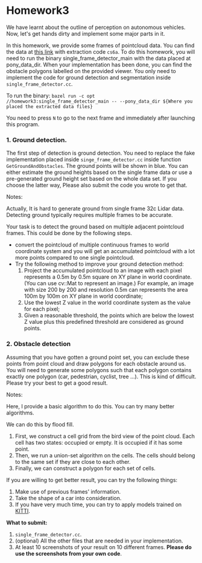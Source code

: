 # Homework3

We have learnt about the outline of perception on autonomous vehicles. Now, let's get hands dirty and implement some major parts in it.

In this homework, we provide some frames of pointcloud data. You can find the data at [this link](https://pan.baidu.com/s/160XwgBCC0g2TCT3LT12vUA) with extraction code `cs6a`. To do this homework, you will need to run the binary single_frame_detector_main with the data placed at pony_data_dir. When your implementation has been done, you can find the obstacle polygons labelled on the provided viewer. You only need to implement the code for ground detection and segmentation inside `single_frame_detector.cc`.

To run the binary:
`bazel run -c opt //homework3:single_frame_detector_main -- --pony_data_dir ${Where you placed the extracted data files}`

You need to press `N` to go to the next frame and immediately after launching this program.

### 1. Ground detection.

The first step of detection is ground detection. You need to replace the fake implementation placed inside `singe_frame_detector.cc` inside function `GetGroundAndObstacles`. The ground points will be shown in blue. You can either estimate the ground heights based on the single frame data or use a pre-generated ground height set based on the whole data set. If you choose the latter way, Please also submit the code you wrote to get that.

Notes:

Actually, It is hard to generate ground from single frame 32c Lidar data.
Detecting ground typically requires multiple frames to be accurate.

Your task is to detect the ground based on multiple adjacent pointcloud frames.
This could be done by the following steps.
- convert the pointcloud of multiple continuous frames to world coordinate system and you will get an accumulated pointcloud with a lot more points compared to one single pointcloud.
- Try the following method to improve your ground detection method:
  1. Project the accumulated pointcloud to an image with each pixel represents a 0.5m by 0.5m square on XY plane in world coordinate.(You can use cv::Mat to represent an image.) For example, an image with size 200 by 200 and resolution 0.5m can represents the area 100m by 100m on XY plane in world coordinate;
  2. Use the lowest Z value in the world coordinate system as the value for each pixel;
  3. Given a reasonable threshold, the points which are below the lowest Z value plus this predefined threshold are considered as ground points.

### 2. Obstacle detection

Assuming that you have gotten a ground point set, you can exclude these points from point cloud and draw polygons for each obstacle around us. You will need to generate some polygons such that each polygon contains exactly one polygon (car, pedestrian, cyclist, tree ...). This is kind of difficult. Please try your best to get a good result.

Notes:

Here, I provide a basic algorithm to do this. You can try many better algorithms.

We can do this by flood fill. 

1. First, we construct a cell grid from the bird view of the point cloud. Each cell has two states: occupied or empty. It is occupied if it has some point.
2. Then, we run a union-set algorithm on the cells. The cells should belong to the same set if they are close to each other.
3. Finally, we can construct a polygon for each set of cells.

If you are willing to get better result, you can try the following things:
1. Make use of previous frames' information.
2. Take the shape of a car into consideration.
3. If you have very much time, you can try to apply models trained on [KITTI](http://www.cvlibs.net/datasets/kitti/).



**What to submit:** 
1. `single_frame_detector.cc`. 
2. (optional) All the other files that are needed in your implementation.
3. At least 10 screenshots of your result on 10 different frames. **Please do use the screenshots from your own code**.
